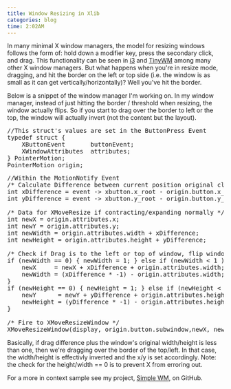 ```yaml
---
title: Window Resizing in Xlib
categories: blog
time: 2:02AM
---
```

In many minimal X window managers, the model for resizing windows follows the form of: hold down a modifier key, press the secondary click, and drag. This functionality can be seen in [i3](http://i3wm.org) and [TinyWM](http://incise.org/tinywm.html) among many other X window managers.  But what happens when you're in resize mode, dragging, and hit the border on the left or top side (i.e. the window is as small as it can get vertically/horizontally)? Well you've hit the border. 

Below is a snippet of the window manager I'm working on. In my window manager, instead of just hitting the border / threshold when resizing, the window actually flips. So if you start to drag over the border to left or the top, the window will actually invert (not the content but the layout). 


<pre class="sh_c">
//This struct's values are set in the ButtonPress Event
typedef struct {
	XButtonEvent       buttonEvent;
	XWindowAttributes  attributes;
} PointerMotion;
PointerMotion origin;
</pre>
<pre class="sh_c">
//Within the MotionNotify Event
/* Calculate Difference between current position original click */
int xDifference = event -&gt; xbutton.x_root - origin.button.x_root;
int yDifference = event -&gt; xbutton.y_root - origin.button.y_root;

/* Data for XMoveResize if contracting/expanding normally */
int newX = origin.attributes.x;
int newY = origin.attributes.y;
int newWidth = origin.attributes.width + xDifference;
int newHeight = origin.attributes.height + yDifference;

/* Check if Drag is to the left or top of window, flip window */
if (newWidth == 0) { newWidth = 1; } else if (newWidth &lt; 1 ) {
	newX     = newX + xDifference + origin.attributes.width;
	newWidth = (xDifference * -1) - origin.attributes.width;
}
if (newHeight == 0) { newHeight = 1; } else if (newHeight &lt; 1) {
	newY      = newY + yDifference + origin.attributes.height;
	newHeight = (yDifference * -1) - origin.attributes.height;
}

/* Fire to XMoveResizeWindow */
XMoveResizeWindow(display, origin.button.subwindow,newX, newY, newWidth, newHeight);
</pre>

Basically, if drag difference plus the window's original width/height is less than one, then we're dragging over the border of the top/left. In that case, the width/height is effectivly inverted and the x/y is set accordingly. Note: the check for the height/width == 0 is to prevent X from erroring out.

For a more in context sample see my project, [Simple WM](http://github.com/mil/simple-wm), on GitHub. 
